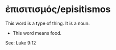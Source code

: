 # ἐπισιτισμός/episitismos
This word is a type of thing. It is a noun.
* This word means food.

See: Luke 9:12
